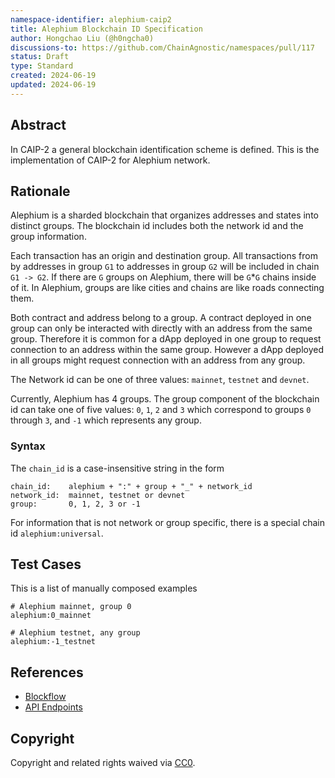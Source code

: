 ```yaml
---
namespace-identifier: alephium-caip2
title: Alephium Blockchain ID Specification
author: Hongchao Liu (@h0ngcha0)
discussions-to: https://github.com/ChainAgnostic/namespaces/pull/117
status: Draft
type: Standard
created: 2024-06-19
updated: 2024-06-19
---
```


## Abstract

In CAIP-2 a general blockchain identification scheme is defined.
This is the implementation of CAIP-2 for Alephium network.

## Rationale

Alephium is a sharded blockchain that organizes addresses and states
into distinct groups. The blockchain id includes both the network id
and the group information.

Each transaction has an origin and destination group. All transactions
from by addresses in group `G1` to addresses in group `G2` will be
included in chain `G1 -> G2`. If there are `G` groups on Alephium,
there will be `G`*`G` chains inside of it. In Alephium, groups are
like cities and chains are like roads connecting them.

Both contract and address belong to a group. A contract deployed in
one group can only be interacted with directly with an address from
the same group. Therefore it is common for a dApp deployed in one
group to request connection to an address within the same
group. However a dApp deployed in all groups might request connection
with an address from any group.

The Network id can be one of three values: `mainnet`, `testnet` and
`devnet`.

Currently, Alephium has 4 groups. The group component of the
blockchain id can take one of five values: `0`, `1`, `2` and `3` which
correspond to groups `0` through `3`, and `-1` which represents any
group.

### Syntax

The `chain_id` is a case-insensitive string in the form

```
chain_id:    alephium + ":" + group + "_" + network_id
network_id:  mainnet, testnet or devnet
group:       0, 1, 2, 3 or -1
```

For information that is not network or group specific, there is a
special chain id `alephium:universal`.

## Test Cases

This is a list of manually composed examples

```
# Alephium mainnet, group 0
alephium:0_mainnet

# Alephium testnet, any group
alephium:-1_testnet

```

## References

- [Blockflow](https://medium.com/@alephium/an-introduction-to-blockflow-alephiums-sharding-algorithm-bbbf318c3402)
- [API Endpoints](https://node.mainnet.alephium.org/docs/)

## Copyright

Copyright and related rights waived via [CC0](https://creativecommons.org/publicdomain/zero/1.0/).
